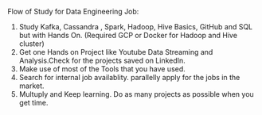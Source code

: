 Flow of Study for Data Engineering Job:
1. Study Kafka, Cassandra , Spark, Hadoop, Hive Basics, GitHub and SQL but with Hands On. (Required GCP or Docker for Hadoop and Hive cluster)
2. Get one Hands on Project like Youtube Data Streaming and Analysis.Check for the projects saved on LinkedIn.
3. Make use of most of the Tools that you have used.
4. Search for internal job availablity. parallelly apply for the jobs in the market.
5. Multuply and Keep learning. Do as many projects as possible when you get time.
